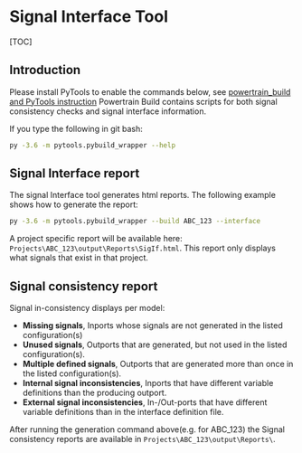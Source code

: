 # Signal Interface Tool

[TOC]

## Introduction

Please install PyTools to enable the commands below, see [powertrain_build and PyTools instruction](./powertrain_build.md)
Powertrain Build contains scripts for both signal consistency checks and signal interface information.

If you type the following in git bash:

```bash
py -3.6 -m pytools.pybuild_wrapper --help
```

## Signal Interface report

The signal Interface tool generates html reports. The following example shows how to generate the report:

```bash
py -3.6 -m pytools.pybuild_wrapper --build ABC_123 --interface
```

A project specific report will be available here: `Projects\ABC_123\output\Reports\SigIf.html`.
This report only displays what signals that exist in that project.

## Signal consistency report

Signal in-consistency displays per model:

* **Missing signals**, Inports whose signals are not generated in the listed configuration(s)
* **Unused signals**, Outports that are generated, but not used in the listed configuration(s).
* **Multiple defined signals**, Outports that are generated more than once in the listed configuration(s).
* **Internal signal inconsistencies**, Inports that have different variable definitions than the producing outport.
* **External signal inconsistencies**, In-/Out-ports that have different variable definitions than in the interface definition file.

After running the generation command above(e.g. for ABC_123) the Signal consistency reports are available in `Projects\ABC_123\output\Reports\`.
